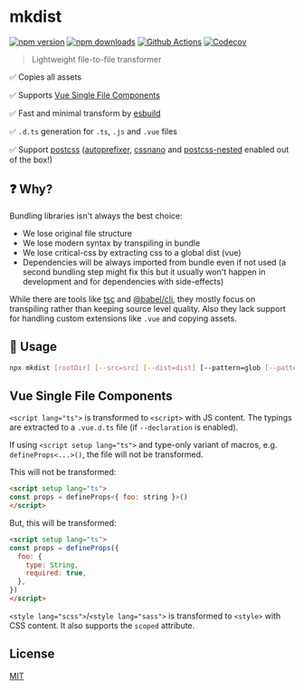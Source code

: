 # mkdist

[![npm version][npm-version-src]][npm-version-href]
[![npm downloads][npm-downloads-src]][npm-downloads-href]
[![Github Actions][github-actions-src]][github-actions-href]
[![Codecov][codecov-src]][codecov-href]

<!-- ![...](.github/banner.svg) -->

> Lightweight file-to-file transformer

✅ Copies all assets

✅ Supports [Vue Single File Components](https://vuejs.org/v2/guide/single-file-components.html)

✅ Fast and minimal transform by [esbuild](https://github.com/evanw/esbuild)

✅ `.d.ts` generation for `.ts`, `.js` and `.vue` files

✅ Support [postcss](https://postcss.org/) ([autoprefixer](https://github.com/postcss/autoprefixer), [cssnano](https://cssnano.co/) and [postcss-nested](https://www.npmjs.com/package/postcss-nested) enabled out of the box!)

## ❓ Why?

Bundling libraries isn't always the best choice:

- We lose original file structure
- We lose modern syntax by transpiling in bundle
- We lose critical-css by extracting css to a global dist (vue)
- Dependencies will be always imported from bundle even if not used (a second bundling step might fix this but it usually won't happen in development and for dependencies with side-effects)

While there are tools like [tsc](https://www.typescriptlang.org/docs/handbook/compiler-options.html) and [@babel/cli](https://babeljs.io/docs/en/babel-cli), they mostly focus on transpiling rather than keeping source level quality. Also they lack support for handling custom extensions like `.vue` and copying assets.

## 🚀 Usage

```bash
npx mkdist [rootDir] [--src=src] [--dist=dist] [--pattern=glob [--pattern=more-glob]] [--format=cjs|esm] [-d|--declaration] [--ext=mjs|js|ts]
```

## Vue Single File Components

`<script lang="ts">` is transformed to `<script>` with JS content. The typings are extracted to a `.vue.d.ts` file (if `--declaration` is enabled).

If using `<script setup lang="ts">` and type-only variant of macros, e.g. `defineProps<...>()`, the file will not be transformed.

This will not be transformed:
```html
<script setup lang="ts">
const props = defineProps<{ foo: string }>()
</script>
```
But, this will be transformed:
```html
<script setup lang="ts">
const props = defineProps({
  foo: {
    type: String,
    required: true,
  },
})
</script>
```

`<style lang="scss">`/`<style lang="sass">` is transformed to `<style>` with CSS content. It also supports the `scoped` attribute.

## License

[MIT](./LICENSE)

<!-- Badges -->

[npm-version-src]: https://img.shields.io/npm/v/mkdist?style=flat-square
[npm-version-href]: https://npmjs.com/package/mkdist
[npm-downloads-src]: https://img.shields.io/npm/dm/mkdist?style=flat-square
[npm-downloads-href]: https://npmjs.com/package/mkdist
[github-actions-src]: https://img.shields.io/github/actions/workflow/status/unjs/mkdist/ci.yml?branch=main&style=flat-square
[github-actions-href]: https://github.com/unjs/mkdist/actions?query=workflow%3Aci
[codecov-src]: https://img.shields.io/codecov/c/gh/unjs/mkdist/main?style=flat-square
[codecov-href]: https://codecov.io/gh/unjs/mkdist
